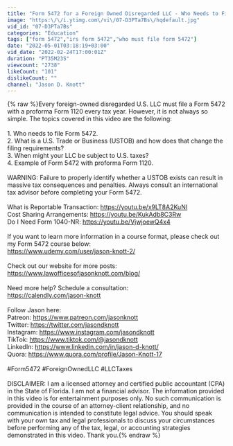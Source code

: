 ```yaml
---
title: "Form 5472 for a Foreign Owned Disregarded LLC - Who Needs to File?"
image: "https:\/\/i.ytimg.com\/vi\/07-D3PTa7Bs\/hqdefault.jpg"
vid_id: "07-D3PTa7Bs"
categories: "Education"
tags: ["form 5472","irs form 5472","who must file form 5472"]
date: "2022-05-01T03:18:19+03:00"
vid_date: "2022-02-24T17:00:01Z"
duration: "PT35M23S"
viewcount: "2738"
likeCount: "101"
dislikeCount: ""
channel: "Jason D. Knott"
---
```

{% raw %}Every foreign-owned disregarded U.S. LLC must file a Form 5472 with a proforma Form 1120 every tax year.  However, it is not always so simple.  The topics covered in this video are the following:<br /><br />1. Who needs to file Form 5472.<br />2. What is a U.S. Trade or Business (USTOB) and how does that change the filing requirements?<br />3. When might your LLC be subject to U.S. taxes?<br />4. Example of Form 5472 with proforma Form 1120. <br /><br />WARNING:  Failure to properly identify whether a USTOB exists can result in massive tax consequences and penalties.  Always consult an international tax advisor before completing your Form 5472.<br /><br />What is Reportable Transaction:  <a rel="nofollow" target="blank" href="https://youtu.be/x9LT8A2KuNI">https://youtu.be/x9LT8A2KuNI</a><br />Cost Sharing Arrangements:  <a rel="nofollow" target="blank" href="https://youtu.be/KukAdb8C3Rw">https://youtu.be/KukAdb8C3Rw</a><br />Do I Need Form 1040-NR:  <a rel="nofollow" target="blank" href="https://youtu.be/VjwjoewQ4x4">https://youtu.be/VjwjoewQ4x4</a><br /><br />If you want to learn more information in a course format, please check out my Form 5472 course below:<br /><a rel="nofollow" target="blank" href="https://www.udemy.com/user/jason-knott-2/">https://www.udemy.com/user/jason-knott-2/</a><br /><br />Check out our website for more posts:<br /><a rel="nofollow" target="blank" href="https://www.lawofficesofjasonknott.com/blog/">https://www.lawofficesofjasonknott.com/blog/</a><br /><br />Need more help? Schedule a consultation:<br /><a rel="nofollow" target="blank" href="https://calendly.com/jason-knott">https://calendly.com/jason-knott</a><br /><br />Follow Jason here: <br />Patreon:        <a rel="nofollow" target="blank" href="https://www.patreon.com/jasonknott">https://www.patreon.com/jasonknott</a><br />Twitter:         <a rel="nofollow" target="blank" href="https://twitter.com/jasondknott">https://twitter.com/jasondknott</a><br />Instagram:    <a rel="nofollow" target="blank" href="https://www.instagram.com/jasondknott">https://www.instagram.com/jasondknott</a><br />TikTok:          <a rel="nofollow" target="blank" href="https://www.tiktok.com/@jasondknott">https://www.tiktok.com/@jasondknott</a><br />LinkedIn:       <a rel="nofollow" target="blank" href="https://www.linkedin.com/in/jason-d-knott/">https://www.linkedin.com/in/jason-d-knott/</a><br />Quora:           <a rel="nofollow" target="blank" href="https://www.quora.com/profile/Jason-Knott-17">https://www.quora.com/profile/Jason-Knott-17</a><br /><br />#Form5472 #ForeignOwnedLLC #LLCTaxes<br /><br />DISCLAIMER:  I am a licensed attorney and certified public accountant (CPA) in the State of Florida.  I am not a financial advisor.  The information provided in this video is for entertainment purposes only.  No such communication is provided in the course of an attorney-client relationship, and no communication is intended to constitute legal advice.  You should speak with your own tax and legal professionals to discuss your circumstances before performing any of the tax, legal, or accounting strategies demonstrated in this video.  Thank you.{% endraw %}
